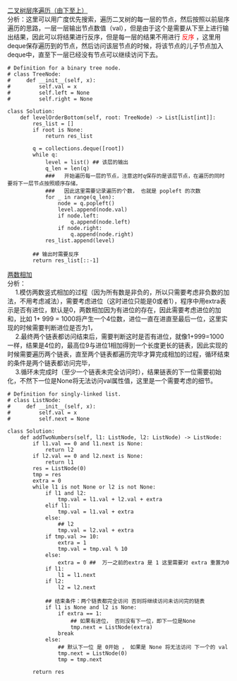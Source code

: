 [二叉树层序遍历（由下至上）](https://leetcode-cn.com/problems/binary-tree-level-order-traversal-ii/)    
分析：这里可以用广度优先搜索，遍历二叉树的每一层的节点，然后按照以前层序遍历的思路，一层一层输出节点数值（val），但是由于这个是需要从下至上进行输出结果，因此可以将结果进行反序，但是每一层的结果不用进行<font color=red> 反序 </font>，这里用deque保存遍历到的节点，然后访问该层节点的时候，将该节点的儿子节点加入deque中，直至下一层已经没有节点可以继续访问下去。    
```python3
# Definition for a binary tree node.
# class TreeNode:
#     def __init__(self, x):
#         self.val = x
#         self.left = None
#         self.right = None

class Solution:
    def levelOrderBottom(self, root: TreeNode) -> List[List[int]]:
        res_list = []
        if root is None:
            return res_list
        
        q = collections.deque([root])
        while q:
            level = list() ## 该层的输出
            q_len = len(q)
            ###   开始遍历每一层的节点，注意这时q保存的是该层节点，在遍历的同时要将下一层节点按照顺序存储，
            ###   因此这里需要记录遍历的个数， 也就是 popleft 的次数
            for _ in range(q_len):
                node = q.popleft()
                level.append(node.val)
                if node.left:
                    q.append(node.left)
                if node.right:
                    q.append(node.right)
            res_list.append(level)

        ## 输出时需要反序
        return res_list[::-1]

```

[两数相加](https://leetcode-cn.com/problems/add-two-numbers/)    
分析：   
&emsp; 1.模仿两数竖式相加的过程（因为所有数是非负的，所以只需要考虑非负数的加法，不用考虑减法），需要考虑进位（这时进位只能是0或者1），程序中用extra表示是否有进位，默认是0，两数相加因为有进位的存在，因此需要考虑进位的加和，比如 1+ 999 = 1000将产生一个4位数，进位一直在进直至最后一位，这里实现的时候需要判断进位是否为1，   
&emsp; 2.最终两个链表都访问结束后，需要判断这时是否有进位，就像1+999=1000一样，结果是4位的，最高位9与进位1相加得到一个长度更长的链表，因此实现的时候需要遍历两个链表，直至两个链表都遍历完毕才算完成相加的过程，循环结束的条件是两个链表都访问完毕，   
&emsp; 3.循环未完成时（至少一个链表未完全访问时），结果链表的下一位需要初始化，不然下一位是None将无法访问val属性值，这里是一个需要考虑的细节。     
```python3
# Definition for singly-linked list.
# class ListNode:
#     def __init__(self, x):
#         self.val = x
#         self.next = None

class Solution:
    def addTwoNumbers(self, l1: ListNode, l2: ListNode) -> ListNode:
        if l1.val == 0 and l1.next is None:
            return l2 
        if l2.val == 0 and l2.next is None:
            return l1 
        res = ListNode(0)
        tmp = res
        extra = 0
        while l1 is not None or l2 is not None:
            if l1 and l2:
                tmp.val = l1.val + l2.val + extra 
            elif l1:
                tmp.val = l1.val + extra 
            else:
                ## l2 
                tmp.val = l2.val + extra 
            if tmp.val >= 10:
                extra = 1
                tmp.val = tmp.val % 10
            else:
                extra = 0 ##  万一之前的extra 是 1 这里需要对 extra 重置为0
            if l1:
                l1 = l1.next
            if l2:
                l2 = l2.next
           
            ## 结束条件：两个链表都完全访问 否则将继续访问未访问完的链表
            if l1 is None and l2 is None:
                if extra == 1:
                    ## 如果有进位， 否则没有下一位，即下一位是None
                    tmp.next = ListNode(extra)
                break  
            else:
                ## 默认下一位 是 0开始 ， 如果是 None 将无法访问 下一个的 val
                tmp.next = ListNode(0)
                tmp = tmp.next 
                    
        return res
```

